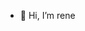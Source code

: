 - 👋 Hi, I’m rene

<!---
reneip0/reneip0 is a ✨ special ✨ repository because its `README.md` (this file) appears on your GitHub profile.
You can click the Preview link to take a look at your changes.
--->
